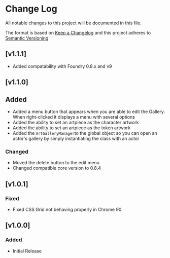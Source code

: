 # Change Log

All notable changes to this project will be documented in this file.

The format is based on [Keep a Changelog](http://keepachangelog.com/) and this project adheres to [Semantic Versioning](http://semver.org/)

<!--
## [Unreleased]

### Added

### Changed

### Deprecated

### Removed

### Fixed

### Security
-->

## [v1.1.1]

-   Added compatability with Foundry 0.8.x and v9

## [v1.1.0]

## Added

-   Added a menu button that appears when you are able to edit the Gallery. When right-clicked it displays a menu with several options
-   Added the ability to set an artpiece as the character artwork
-   Added the ability to set an artpiece as the token artwork
-   Added the `ArtGalleryManager`to the global object so you can open an actor's gallery by simply instantiating the class with an actor

### Changed

-   Moved the delete button to the edit menu
-   Changed compatible core version to 0.8.4

## [v1.0.1]

### Fixed

-   Fixed CSS Grid not behaving properly in Chrome 90

## [v1.0.0]

### Added

-   Initial Release
